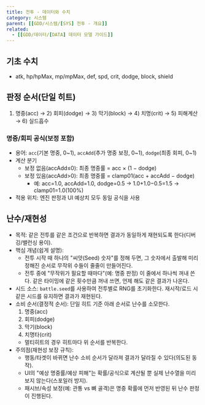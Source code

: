 ```yaml
---
title: 전투 - 데이터와 수치
category: 시스템
parent: [[GDD/시스템/[SYS] 전투 - 개요]]
related:
  - [[GDD/데이터/[DATA] 데이터 모델 가이드]]
---
```


## 기초 수치
- atk, hp/hpMax, mp/mpMax, def, spd, crit, dodge, block, shield

## 판정 순서(단일 히트)
1) 명중(acc) → 2) 회피(dodge) → 3) 막기(block) → 4) 치명(crit) → 5) 피해계산 → 6) 실드흡수

### 명중/회피 공식(보정 포함)
- 용어: `acc`(기본 명중, 0~1), `accAdd`(추가 명중 보정, 0~1), `dodge`(최종 회피, 0~1)
- 계산 분기
  - 보정 없음(accAdd≤0): 최종 명중률 = acc × (1 − dodge)
  - 보정 있음(accAdd>0): 최종 명중률 = clamp01(acc + accAdd − dodge)
    - 예: acc=1.0, accAdd=1.0, dodge=0.5 → 1.0+1.0−0.5=1.5 → clamp01=1.0(100%)
- 적용 위치: 엔진 판정과 UI 예상치 모두 동일 공식을 사용

## 난수/재현성
- 목적: 같은 전투를 같은 조건으로 반복하면 결과가 동일하게 재현되도록 한다(디버깅/밸런싱 용이).
- 핵심 개념(쉽게 설명):
  - 전투 시작 때 하나의 "씨앗(Seed) 숫자"를 정해 두면, 그 숫자에서 출발해 미리 정해진 순서로 무작위 수들이 줄줄이 만들어진다.
  - 전투 중에 "무작위가 필요할 때마다"(예: 명중 판정) 이 줄에서 하나씩 꺼내 쓴다. 같은 타이밍에 같은 횟수만큼 꺼내 쓰면, 언제 해도 같은 결과가 나온다.
- 시드 소스: `battle.seed`를 사용하여 전투별로 RNG를 초기화한다. 재시작/로드 시 같은 시드를 유지하면 결과가 재현된다.
- 소비 순서(결정적 순서): 단일 히트 기준 아래 순서로 난수를 소모한다.
  1) 명중(acc)
  2) 회피(dodge)
  3) 막기(block)
  4) 치명타(crit)
  - 멀티히트의 경우 히트마다 위 순서를 반복한다.
- 주의점(재현성 보장 규칙):
  - 행동/타겟이 바뀌면 난수 소비 순서가 달라져 결과가 달라질 수 있다(의도된 동작).
  - UI의 "예상 명중률/예상 피해"는 확률/공식으로 계산될 뿐 실제 난수열을 미리 보지 않는다(스포일러 방지).
  - 패시브/속성 보정(예: 관통 vs 뼈 골격)은 명중 확률에 먼저 반영된 뒤 난수 판정이 진행된다.

